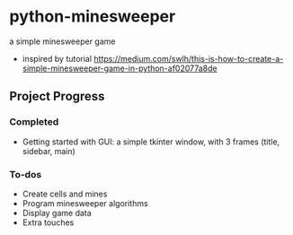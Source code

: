 # python-minesweeper
a simple minesweeper game

* inspired by tutorial <https://medium.com/swlh/this-is-how-to-create-a-simple-minesweeper-game-in-python-af02077a8de>
## Project Progress
### Completed
* Getting started with GUI: a simple tkinter window, with 3 frames (title, sidebar, main)
### To-dos
* Create cells and mines
* Program minesweeper algorithms
* Display game data
* Extra touches